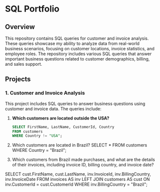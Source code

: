 # SQL Portfolio

## Overview
This repository contains SQL queries for customer and invoice analysis. These queries showcase my ability to analyze data from real-world business scenarios, focusing on customer locations, invoice statistics, and employee roles. The repository includes various SQL queries that answer important business questions related to customer demographics, billing, and sales support.

## Projects

### 1. Customer and Invoice Analysis
This project includes SQL queries to answer business questions using customer and invoice data. The queries include:

1. **Which customers are located outside the USA?**  
   ```sql
   SELECT FirstName, LastName, CustomerId, Country 
   FROM customers 
   WHERE Country != "USA";

2. Which customers are located in Brazil?
SELECT * 
FROM customers 
WHERE Country = "Brazil";

3. Which customers from Brazil made purchases, and what are the details of their invoices, including invoice ID, billing country, and invoice date?

SELECT cust.FirstName, cust.LastName, inv.InvoiceId, inv.BillingCountry, inv.InvoiceDate
FROM invoices AS inv
LEFT JOIN customers AS cust
ON inv.CustomerId = cust.CustomerId
WHERE inv.BillingCountry = "Brazil";




